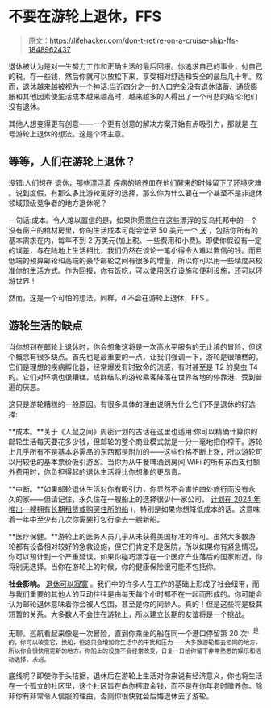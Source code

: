 # 不要在游轮上退休，FFS

> 原文：<https://lifehacker.com/don-t-retire-on-a-cruise-ship-ffs-1848962437>

退休被认为是对一生努力工作和正确生活的最后回报。你追求自己的事业，付自己的税，存一些钱，然后你就可以放松下来，享受相对舒适和安全的最后几十年。然而，退休越来越被视为一个神话:当近四分之一的人口完全没有退休储蓄、通货膨胀和其他因素使生活成本越来越高时，越来越多的人得出了一个可悲的结论:他们没有退休。



其他人想变得更有创意——一个更有创意的解决方案开始有点吸引力，那就是 [在](https://www.washingtonpost.com/lifestyle/2022/05/20/cruise-ship-retire-angelyn-burk/) 号游轮上退休的想法。这是个坏主意。

## 等等，人们在游轮上退休？

没错:人们想在 [退休，那些漂浮着](https://lifehacker.com/12-reasons-why-cruises-are-terrible-vacations-1848945802) [疾病的培养皿在他们醒来的时候留下了环境灾难](https://lifehacker.com/12-reasons-why-cruises-are-terrible-vacations-1848945802) 。说到度假，有那么多比游轮更好的选择，那么你为什么要在一个甚至不是非退休领域顶级竞争者的地方退休呢？

一句话:成本。令人难以置信的是，如果你愿意住在这些漂浮的反乌托邦中的一个没有窗户的棺材房里，你的生活成本可能会低至 50 美元一个 [*天*](https://www.washingtonpost.com/travel/2020/01/23/did-you-know-you-could-retire-cruise-ship/) ，包括你所有的基本需求在内，每年不到 2 万美元(加上税、一些费用和小费)。即使你假设有一定的误差，与在陆地上生活相比，我们仍然在谈论一笔小得令人难以置信的钱。而且低端的预算邮轮和高端的豪华邮轮之间有很多的增量，所以你可以用一些精度来校准你的生活方式。作为回报，你有饭吃，可以使用医疗设施和便利设施，还可以环游世界！

然而，这是一个可怕的想法。同样，d 不会在游轮上退休，FFS 。

## 游轮生活的缺点

当你想到在邮轮上退休时，你会想象这将是一次高水平服务的无止境的冒险，但这个概念有很多缺点。首先也是最重要的一点，让我们强调一下，游轮是很糟糕的。它们是理想的疾病孵化器，经常爆发有时致命的流感，有时甚至是 T2 的臭虫 T4 的。它们对环境也很糟糕，成群结队的游轮乘客降落在世界各地的停靠港，受到普遍的厌恶。

这只是游轮糟糕的一般原因。有很多具体的理由说明为什么它们不是退休的好选择:

**成本。**关于《人鼠之间》周密计划的古话在这里也适用:你可以精确计算你的邮轮生活每天要花多少钱，但邮轮的整个商业模式就是一分一毫地把你榨干。游轮上几乎所有不是基本必需品的东西都是附加的——这些价格不断上涨，所以游轮可以用较低的基本票价吸引游客。当你为从午餐啤酒到房间 WiFi 的所有东西支付额外费用时，你负担得起的退休生活将比你想象的更昂贵。

**中断。**如果邮轮退休生活对你有吸引力，你显然不会害怕四处旅行而没有永久的家——但请记住，永久住在一艘船上的选择很少(一家公司， [计划在 2024 年推出一艘拥有长期租赁或购买住所的船](https://www.cnn.com/travel/article/storylines-residential-cruise-ship-concept/index.html) )，特别是如果你想降低成本的话。这意味着一年中至少有几次你需要打包行李去一艘新船。

**医疗保健。**游轮上的医务人员几乎从未获得美国标准的许可。虽然大多数游轮都有设备相对较好的急救设施，但它们肯定不是医院，所以如果你有紧急情况，你可以预计到一个严重延误。如果你碰巧漂浮在一个医疗产业落后的国家附近，你将别无选择。当你在游轮上的时候，你的健康保险很可能不包括你。

**社会影响。** [退休可以寂寞](https://www.health.harvard.edu/mens-health/retirement-stress-taking-it-too-easy-can-be-bad-for-you) 。我们中的许多人在工作的基础上形成了社会纽带，而与我们重要的其他人的互动往往是由每天每个小时都不在一起而形成的。你可能会认为邮轮退休意味着你会被人包围，甚至是你的同龄人。真的！但是这些将是极其短暂的关系。大多数人不会住在游轮上，所以建立长期的友谊将是一个挑战。

无聊。巡航看起来像是一次冒险，直到你乘坐的船在同一个港口停留第 20 次<sup>。是的，你可以改变它，换船，但这只会增加你生活中的干扰和压力——大多数游轮都去相同的地方，所以你会很快用完新的地方。你船上的设施不会经常改变，日复一日给你留下非常熟悉的娱乐和活动选择，*永远*。</sup>

底线呢？即使你手头拮据，退休后在游轮上生活对你来说有经济意义，你也将生活在一个孤立的社区里，这个社区旨在向你榨取金钱，而不是在你年老时赡养你。除非你有非常令人信服的理由，否则你很快就会后悔退休去了游轮。